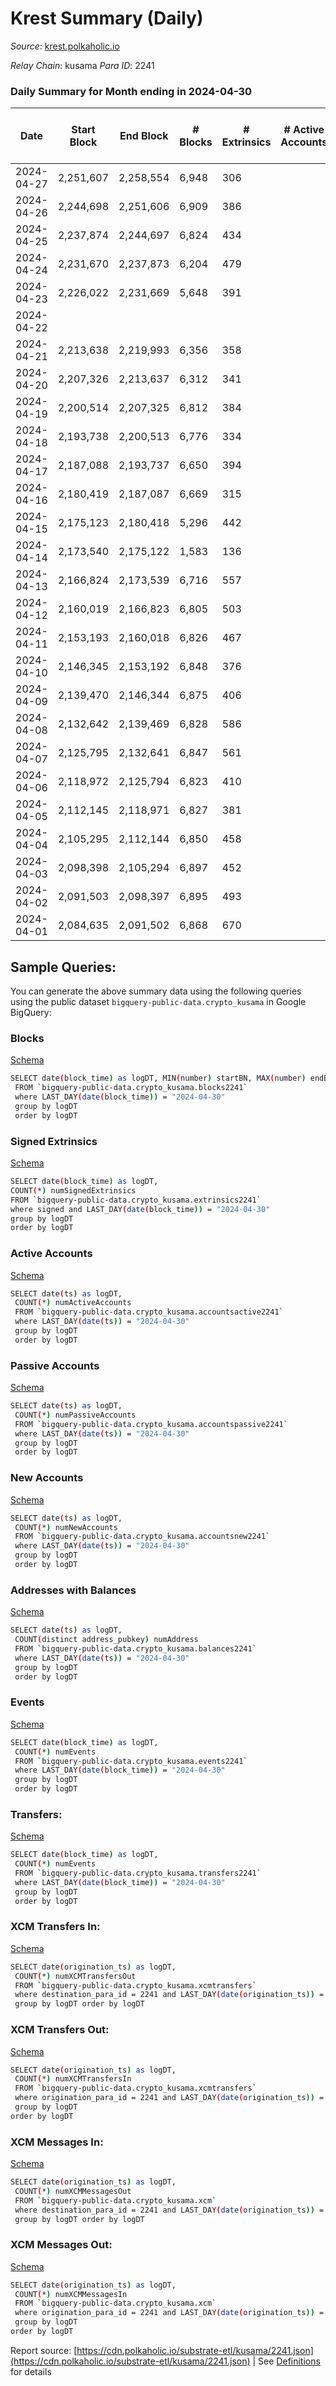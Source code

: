 # Krest Summary (Daily)

_Source_: [krest.polkaholic.io](https://krest.polkaholic.io)

*Relay Chain*: kusama
*Para ID*: 2241



### Daily Summary for Month ending in 2024-04-30


| Date    | Start Block | End Block | # Blocks | # Extrinsics | # Active Accounts | # Passive Accounts | # New Accounts | # Addresses | # Events  | # Transfers ($USD) | # XCM Transfers In ($USD) | # XCM Transfers Out ($USD) | # XCM In | # XCM Out | Issues |
|---------|-------------|-----------|----------|--------------|-------------------|--------------------|----------------|-------------|-----------|--------------------|---------------------------|----------------------------|----------|-----------|--------|
| 2024-04-27 | 2,251,607 | 2,258,554 | 6,948 | 306 |  |  |  |  | 415,190 | 180,680  |   |   |  |  |  |
| 2024-04-26 | 2,244,698 | 2,251,606 | 6,909 | 386 |  |  |  |  | 417,554 | 179,770  |   |   |  |  |  |
| 2024-04-25 | 2,237,874 | 2,244,697 | 6,824 | 434 |  |  |  |  | 412,105 | 177,421  |   |   |  |  |  |
| 2024-04-24 | 2,231,670 | 2,237,873 | 6,204 | 479 |  |  |  |  | 370,427 | 160,915  |   |   |  |  |  |
| 2024-04-23 | 2,226,022 | 2,231,669 | 5,648 | 391 |  |  |  |  | 338,821 | 146,540  |   |   |  |  |  |
| 2024-04-22 |  |  |  |  |  |  |  |  |  |   |   |   |  |  |  |
| 2024-04-21 | 2,213,638 | 2,219,993 | 6,356 | 358 |  |  |  |  | 379,735 | 165,207  |   |   |  |  |  |
| 2024-04-20 | 2,207,326 | 2,213,637 | 6,312 | 341 |  |  |  |  | 379,351 | 163,993  |   |   |  |  |  |
| 2024-04-19 | 2,200,514 | 2,207,325 | 6,812 | 384 |  |  |  |  | 422,486 | 177,120  |   |   |  |  |  |
| 2024-04-18 | 2,193,738 | 2,200,513 | 6,776 | 334 |  |  |  |  | 428,179 | 175,816  |   |   |  |  |  |
| 2024-04-17 | 2,187,088 | 2,193,737 | 6,650 | 394 |  |  |  |  | 395,970 | 172,524  |   |   |  |  |  |
| 2024-04-16 | 2,180,419 | 2,187,087 | 6,669 | 315 |  |  |  |  | 396,251 | 173,102  |   |   |  |  |  |
| 2024-04-15 | 2,175,123 | 2,180,418 | 5,296 | 442 |  |  |  |  | 316,208 | 137,052  |   |   |  |  |  |
| 2024-04-14 | 2,173,540 | 2,175,122 | 1,583 | 136 |  |  |  |  | 94,659 | 41,216  |   |   |  |  |  |
| 2024-04-13 | 2,166,824 | 2,173,539 | 6,716 | 557 |  |  |  |  | 401,241 | 174,893  |   |   |  |  |  |
| 2024-04-12 | 2,160,019 | 2,166,823 | 6,805 | 503 |  |  |  |  | 405,842 | 176,851  |   |   |  |  |  |
| 2024-04-11 | 2,153,193 | 2,160,018 | 6,826 | 467 |  |  |  |  | 407,286 | 176,816  |   |   |  |  |  |
| 2024-04-10 | 2,146,345 | 2,153,192 | 6,848 | 376 |  |  |  |  | 407,182 | 177,292  |   |   |  |  |  |
| 2024-04-09 | 2,139,470 | 2,146,344 | 6,875 | 406 |  |  |  |  | 408,304 | 178,306  |   |   |  |  |  |
| 2024-04-08 | 2,132,642 | 2,139,469 | 6,828 | 586 |  |  |  |  | 407,201 | 177,294  |   |   |  |  |  |
| 2024-04-07 | 2,125,795 | 2,132,641 | 6,847 | 561 |  |  |  |  | 408,105 | 177,746  |   |   |  |  |  |
| 2024-04-06 | 2,118,972 | 2,125,794 | 6,823 | 410 |  |  |  |  | 405,232 | 176,837  |   |   |  |  |  |
| 2024-04-05 | 2,112,145 | 2,118,971 | 6,827 | 381 |  |  |  |  | 406,865 | 176,856  |   |   |  |  |  |
| 2024-04-04 | 2,105,295 | 2,112,144 | 6,850 | 458 |  |  |  |  | 406,195 | 177,216  |   |   |  |  |  |
| 2024-04-03 | 2,098,398 | 2,105,294 | 6,897 | 452 |  |  |  |  | 408,724 | 178,304  |   |   |  |  |  |
| 2024-04-02 | 2,091,503 | 2,098,397 | 6,895 | 493 |  |  |  |  | 408,014 | 177,914  |   |   |  |  |  |
| 2024-04-01 | 2,084,635 | 2,091,502 | 6,868 | 670 |  |  |  |  | 405,408 | 176,054  |   |   |  |  |  |

## Sample Queries:
You can generate the above summary data using the following queries using the public dataset `bigquery-public-data.crypto_kusama` in Google BigQuery:


### Blocks 

[Schema](https://github.com/colorfulnotion/substrate-etl/blob/main/schema/blocks.json)

```bash
SELECT date(block_time) as logDT, MIN(number) startBN, MAX(number) endBN, COUNT(*) numBlocks 
 FROM `bigquery-public-data.crypto_kusama.blocks2241`  
 where LAST_DAY(date(block_time)) = "2024-04-30" 
 group by logDT 
 order by logDT
```

### Signed Extrinsics 

[Schema](https://github.com/colorfulnotion/substrate-etl/blob/main/schema/extrinsics.json)

```bash
SELECT date(block_time) as logDT, 
COUNT(*) numSignedExtrinsics 
FROM `bigquery-public-data.crypto_kusama.extrinsics2241`  
where signed and LAST_DAY(date(block_time)) = "2024-04-30" 
group by logDT 
order by logDT
```

### Active Accounts 

[Schema](https://github.com/colorfulnotion/substrate-etl/blob/main/schema/accountsactive.json)

```bash
SELECT date(ts) as logDT, 
 COUNT(*) numActiveAccounts 
 FROM `bigquery-public-data.crypto_kusama.accountsactive2241` 
 where LAST_DAY(date(ts)) = "2024-04-30" 
 group by logDT 
 order by logDT
```

### Passive Accounts 

[Schema](https://github.com/colorfulnotion/substrate-etl/blob/main/schema/accountspassive.json)

```bash
SELECT date(ts) as logDT, 
 COUNT(*) numPassiveAccounts 
 FROM `bigquery-public-data.crypto_kusama.accountspassive2241` 
 where LAST_DAY(date(ts)) = "2024-04-30" 
 group by logDT 
 order by logDT
```

### New Accounts 

[Schema](https://github.com/colorfulnotion/substrate-etl/blob/main/schema/accountsnew.json)

```bash
SELECT date(ts) as logDT, 
 COUNT(*) numNewAccounts 
 FROM `bigquery-public-data.crypto_kusama.accountsnew2241` 
 where LAST_DAY(date(ts)) = "2024-04-30" 
 group by logDT
 order by logDT
```

### Addresses with Balances 

[Schema](https://github.com/colorfulnotion/substrate-etl/blob/main/schema/balances.json)

```bash
SELECT date(ts) as logDT,
 COUNT(distinct address_pubkey) numAddress 
 FROM `bigquery-public-data.crypto_kusama.balances2241` 
 where LAST_DAY(date(ts)) = "2024-04-30" 
 group by logDT 
 order by logDT
```

### Events 

[Schema](https://github.com/colorfulnotion/substrate-etl/blob/main/schema/events.json)

```bash
SELECT date(block_time) as logDT, 
 COUNT(*) numEvents 
 FROM `bigquery-public-data.crypto_kusama.events2241` 
 where LAST_DAY(date(block_time)) = "2024-04-30" 
 group by logDT 
 order by logDT
```

### Transfers:

[Schema](https://github.com/colorfulnotion/substrate-etl/blob/main/schema/transfers.json)

```bash
SELECT date(block_time) as logDT, 
 COUNT(*) numEvents 
 FROM `bigquery-public-data.crypto_kusama.transfers2241` 
 where LAST_DAY(date(block_time)) = "2024-04-30" 
 group by logDT 
 order by logDT
```

### XCM Transfers In: 

[Schema](https://github.com/colorfulnotion/substrate-etl/blob/main/schema/xcmtransfers.json)

```bash
SELECT date(origination_ts) as logDT, 
 COUNT(*) numXCMTransfersOut 
 FROM `bigquery-public-data.crypto_kusama.xcmtransfers` 
 where destination_para_id = 2241 and LAST_DAY(date(origination_ts)) = "2024-04-30" 
 group by logDT order by logDT
```

### XCM Transfers Out: 

[Schema](https://github.com/colorfulnotion/substrate-etl/blob/main/schema/xcmtransfers.json)

```bash
SELECT date(origination_ts) as logDT, 
 COUNT(*) numXCMTransfersIn 
 FROM `bigquery-public-data.crypto_kusama.xcmtransfers` 
 where origination_para_id = 2241 and LAST_DAY(date(origination_ts)) = "2024-04-30" 
 group by logDT 
order by logDT
```

### XCM Messages In: 

[Schema](https://github.com/colorfulnotion/substrate-etl/blob/main/schema/xcm.json)

```bash
SELECT date(origination_ts) as logDT, 
 COUNT(*) numXCMMessagesOut 
 FROM `bigquery-public-data.crypto_kusama.xcm` 
 where destination_para_id = 2241 and LAST_DAY(date(origination_ts)) = "2024-04-30" 
 group by logDT order by logDT
```

### XCM Messages Out: 

[Schema](https://github.com/colorfulnotion/substrate-etl/blob/main/schema/xcm.json)

```bash
SELECT date(origination_ts) as logDT, 
 COUNT(*) numXCMMessagesIn 
 FROM `bigquery-public-data.crypto_kusama.xcm` 
 where origination_para_id = 2241 and LAST_DAY(date(origination_ts)) = "2024-04-30" 
 group by logDT 
order by logDT
```


Report source: [https://cdn.polkaholic.io/substrate-etl/kusama/2241.json](https://cdn.polkaholic.io/substrate-etl/kusama/2241.json) | See [Definitions](/DEFINITIONS.md) for details
